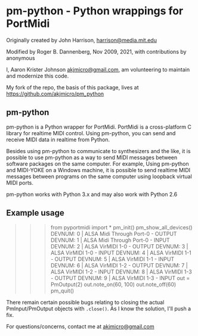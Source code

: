 # pm-python - Python wrappings for PortMidi

Originally created by John Harrison, harrison@media.mit.edu

Modified by Roger B. Dannenberg, Nov 2009, 2021, with contributions by anonymous

I, Aaron Krister Johnson <akjmicro@gmail.com>, am volunteering to maintain
and modernize this code.

My fork of the repo, the basis of this package, lives at https://github.com/akjmicro/pm_python

pm-python
---------

pm-python is a Python wrapper for PortMidi. PortMidi is a cross-platform
C library for realtime MIDI control. Using pm-python, you can send and
receive MIDI data in realtime from Python.

Besides using pm-python to communicate to synthesizers and the
like, it is possible to use pm-python as a way to send MIDI messages
between software packages on the same computer. For example, Using
pm-python and MIDI-YOKE on a Windows machine, it is possible to send
realtime MIDI messages between programs on the same computer using
loopback virtual MIDI ports.

pm-python works with Python 3.x and may also work with Python 2.6

Example usage
-------------

>>> from pyportmidi import *
>>> pm_init()
>>> pm_show_all_devices()
DEVNUM: 0 | ALSA Midi Through Port-0 - OUTPUT 
DEVNUM: 1 | ALSA Midi Through Port-0 - INPUT 
DEVNUM: 2 | ALSA VirMIDI 1-0 - OUTPUT 
DEVNUM: 3 | ALSA VirMIDI 1-0 - INPUT 
DEVNUM: 4 | ALSA VirMIDI 1-1 - OUTPUT 
DEVNUM: 5 | ALSA VirMIDI 1-1 - INPUT 
DEVNUM: 6 | ALSA VirMIDI 1-2 - OUTPUT 
DEVNUM: 7 | ALSA VirMIDI 1-2 - INPUT 
DEVNUM: 8 | ALSA VirMIDI 1-3 - OUTPUT 
DEVNUM: 9 | ALSA VirMIDI 1-3 - INPUT 
>>> out = PmOutput(2)
>>> out.note_on(60, 100)
>>> out.note_off(60)
>>> pm_quit()

There remain certain possible bugs relating to closing the actual
PmInput/PmOutput objects with `.close()`. As I know the solution,
I'll push a fix.

For questions/concerns, contact me at akjmicro@gmail.com

